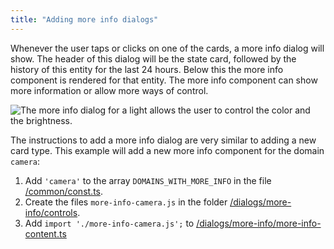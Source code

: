 ```yaml
---
title: "Adding more info dialogs"
---
```


Whenever the user taps or clicks on one of the cards, a more info dialog will show. The header of this dialog will be the state card, followed by the history of this entity for the last 24 hours. Below this the more info component is rendered for that entity. The more info component can show more information or allow more ways of control.

<img
  src='/img/en/frontend/frontend-more-info-light.png'
  alt='The more info dialog for a light allows the user to control the color and the brightness.'
/>

The instructions to add a more info dialog are very similar to adding a new card type. This example will add a new more info component for the domain `camera`:

 1. Add `'camera'` to the array `DOMAINS_WITH_MORE_INFO` in the file [/common/const.ts](https://github.com/home-assistant/frontend/blob/dev/src/common/const.ts).
 2. Create the files `more-info-camera.js` in the folder [/dialogs/more-info/controls](https://github.com/home-assistant/frontend/tree/dev/src/dialogs/more-info/controls).
 3. Add `import './more-info-camera.js';` to [/dialogs/more-info/more-info-content.ts](https://github.com/home-assistant/frontend/blob/dev/src/dialogs/more-info/more-info-content.ts)
